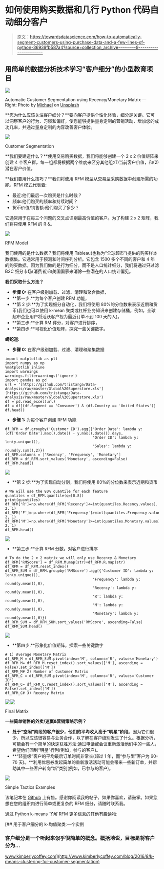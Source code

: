 # 如何使用购买数据和几行 Python 代码自动细分客户

> 原文：<https://towardsdatascience.com/how-to-automatically-segment-customers-using-purchase-data-and-a-few-lines-of-python-36939fb587a4?source=collection_archive---------9----------------------->

## 用简单的数据分析技术学习“客户细分”的小型教育项目

![](img/6702e66a7bc09e732e382613feb29bb9.png)

Automatic Customer Segmentation using Recency/Monetary Matrix — Right: Photo by [Michael](https://unsplash.com/@michael75?utm_source=unsplash&utm_medium=referral&utm_content=creditCopyText) on [Unsplash](https://unsplash.com/s/photos/mountain?utm_source=unsplash&utm_medium=referral&utm_content=creditCopyText)

**您为什么应该关注客户细分？**要向客户提供个性化体验，细分是关键。它可以洞察客户的行为、习惯和偏好，使您能够提供量身定制的营销活动，增加您的成功几率，并通过量身定制的内容改善客户体验。

![](img/2b0ba533e1b6b07f4bec43ea774f9c13.png)

Customer Segmentation

**我们要建造什么？**使用交易购买数据，我们将能够创建一个 2 x 2 价值矩阵来创建 4 个客户群。每一组都将根据两个维度来区分其他组:(1)当前客户价值，和(2)潜在客户价值。

**我们要用什么技巧？**我们将使用 RFM 模型从交易型采购数据中创建所需的功能。RFM 模式代表着:

*   最近:他们最后一次购买是什么时候？
*   频率:他们购买的频率和持续时间？
*   货币价值/销售额:他们购买了多少？

它通常用于在每三个问题的交叉点识别最高价值的客户。为了构建 2 x 2 矩阵，我们将只使用 RFM 的 R &。

![](img/73b2437c29e61f346699380ff18e5428.png)

RFM Model

我们使用的是什么数据？我们将使用 Tableau(也称为“全球超市”)提供的购买样本数据集。它通常用于预测和时间序列分析。它包含 1500 多个不同的客户和 4 年的购买数据。因为我们做的是行为细分，而不是人口统计细分，我们将通过只过滤 B2C 细分市场(消费者)和美国国家来消除一些潜在的人口统计偏见。

**我们采取什么方法？**

*   **步骤 0:** 在客户级别加载、过滤、清理和聚合数据，
*   **第一步:**为每个客户创建 RFM 功能，
*   **第 2 步:**为了实现细分自动化，我们将使用 80%的分位数来表示近期和货币(我们也可以使用 k-mean 聚类或杠杆业务知识来创建存储桶，例如，全球超市企业用户将活跃客户视为最近订单不到 100 天的人)。
*   **第三步:**计算 RM 评分，对客户进行排序，
*   **第四步:**可视化价值矩阵，探究一些关键数字。

**蟒蛇道:**

*   **步骤 0:** 在客户级别加载、过滤、清理和聚集数据

```
import matplotlib as plt
import numpy as np
%matplotlib inline  
import warnings
warnings.filterwarnings('ignore')
import pandas as pd
url = '[https://github.com/tristanga/Data-Analysis/raw/master/Global%20Superstore.xls'](https://github.com/tristanga/Data-Analysis/raw/master/Global%20Superstore.xls')
df = pd.read_excel(url)
df = df[(df.Segment == 'Consumer') & (df.Country == 'United States')]
df.head()
```

*   **步骤 1:** 为每个客户创建 RFM 功能

```
df_RFM = df.groupby('Customer ID').agg({'Order Date': lambda y: (df['Order Date'].max().date() - y.max().date()).days,
                                        'Order ID': lambda y: len(y.unique()),  
                                        'Sales': lambda y: round(y.sum(),2)})
df_RFM.columns = ['Recency', 'Frequency', 'Monetary']
df_RFM = df_RFM.sort_values('Monetary', ascending=False)
df_RFM.head()
```

![](img/10f36896f2f7f73c683b2226ce238e05.png)

*   **第 2 步:**为了实现自动分割，我们将使用 80%的分位数来表示近期和货币

```
# We will use the 80% quantile for each feature
quantiles = df_RFM.quantile(q=[0.8])
print(quantiles)
df_RFM['R']=np.where(df_RFM['Recency']<=int(quantiles.Recency.values), 2, 1)
df_RFM['F']=np.where(df_RFM['Frequency']>=int(quantiles.Frequency.values), 2, 1)
df_RFM['M']=np.where(df_RFM['Monetary']>=int(quantiles.Monetary.values), 2, 1)
df_RFM.head()
```

![](img/eeed92b0796ae7e699fbb459bacf9105.png)

*   **第三步:**计算 RFM 分数，对客户进行排序

```
# To do the 2 x 2 matrix we will only use Recency & Monetary
df_RFM['RMScore'] = df_RFM.M.map(str)+df_RFM.R.map(str)
df_RFM = df_RFM.reset_index()
df_RFM_SUM = df_RFM.groupby('RMScore').agg({'Customer ID': lambda y: len(y.unique()),
                                        'Frequency': lambda y: round(y.mean(),0),
                                        'Recency': lambda y: round(y.mean(),0),
                                        'R': lambda y: round(y.mean(),0),
                                        'M': lambda y: round(y.mean(),0),
                                        'Monetary': lambda y: round(y.mean(),0)})
df_RFM_SUM = df_RFM_SUM.sort_values('RMScore', ascending=False)
df_RFM_SUM.head()
```

![](img/40a14be49b0ee5807439b4b4aa01820c.png)

*   **第四步:**形象化价值矩阵，探索一些关键数字

```
# 1) Average Monetary Matrix
df_RFM_M = df_RFM_SUM.pivot(index='M', columns='R', values='Monetary')
df_RFM_M= df_RFM_M.reset_index().sort_values(['M'], ascending = False).set_index(['M'])
df_RFM_M# 2) Number of Customer Matrix
df_RFM_C = df_RFM_SUM.pivot(index='M', columns='R', values='Customer ID')
df_RFM_C= df_RFM_C.reset_index().sort_values(['M'], ascending = False).set_index(['M'])
df_RFM_C# 3) Recency Matrix
```

![](img/94d522e9088986c9a7833b277ab0bd79.png)![](img/601783a22dfd59cd12d317706c66cb59.png)

Final Matrix

**一些简单销售的外卖/速赢&营销策略示例？**

*   **处于“空闲”阶段的客户很少，他们的平均收入高于“明星”阶段**。因为它们很少，所以应该很容易与业务合作，以了解在客户级别发生了什么。根据分析，可能会有一个简单的快速获胜方法:通过电话或会议重新激活他们中的一些人，希望他们回到“明星”行列(例如，参与的客户)。
*   **“轻量级”客户的平均最后订单时间非常长(超过 1 年，而“参与型”客户为 60-70 天)。**利用优惠券发起简单的重新激活活动可能会带来一些新订单，并帮助其中一些客户转向“新”类别(例如，已参与的客户)。

![](img/7bc0863ebae0088c6bf5446e1e5defef.png)

Simple Tactics Examples

该笔记本在 [Github](https://github.com/tristanga/Data-Analysis/blob/master/Notebooks/Automatic%20Customer%20Segmentation%20with%20RFM%20(Python).ipynb) 上有售。感谢你阅读我的帖子，如果你喜欢，请鼓掌。如果您想在您的组织内进行简单或更复杂的 RFM 细分，请随时联系我。

通过 Python k-means 了解 RFM 更多信息的其他有趣读物:

[](http://www.kimberlycoffey.com/blog/2016/8/k-means-clustering-for-customer-segmentation) [## 用于客户细分的 k-均值聚类:一个实例

### 客户细分是一个听起来似乎很简单的概念。概括地说，目标是将客户分为…

www.kimberlycoffey.com](http://www.kimberlycoffey.com/blog/2016/8/k-means-clustering-for-customer-segmentation)